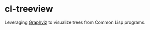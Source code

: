 # cl-treeview

Leveraging [Graphviz](https://graphviz.org/) to visualize trees from Common Lisp programs.
